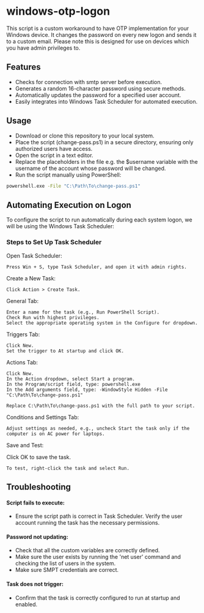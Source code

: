 # windows-otp-logon
This script is a custom workaround to have OTP implementation for your Windows device. It changes the password on every new logon and sends it to a custom email. Please note this is designed for use on devices which you have admin privileges to.

## Features

- Checks for connection with smtp server before execution.
- Generates a random 16-character password using secure methods.
- Automatically updates the password for a specified user account.
- Easily integrates into Windows Task Scheduler for automated execution.


## Usage
- Download or clone this repository to your local system.
- Place the script (change-pass.ps1) in a secure directory, ensuring only authorized users have access.
- Open the script in a text editor.
- Replace the placeholders in the file e.g. the $username variable with the username of the account whose password will be changed.
- Run the script manually using PowerShell:

```bash
powershell.exe -File "C:\Path\To\change-pass.ps1"
```
    
## Automating Execution on Logon

To configure the script to run automatically during each system logon, we will be using the Windows Task Scheduler:


### Steps to Set Up Task Scheduler
Open Task Scheduler:
    
    Press Win + S, type Task Scheduler, and open it with admin rights.

Create a New Task:

    Click Action > Create Task.

General Tab:

    Enter a name for the task (e.g., Run PowerShell Script).
    Check Run with highest privileges.
    Select the appropriate operating system in the Configure for dropdown.

Triggers Tab:

    Click New.
    Set the trigger to At startup and click OK.

Actions Tab:

    Click New.
    In the Action dropdown, select Start a program.
    In the Program/script field, type: powershell.exe
    In the Add arguments field, type: -WindowStyle Hidden -File "C:\Path\To\change-pass.ps1"
    
    Replace C:\Path\To\change-pass.ps1 with the full path to your script.

Conditions and Settings Tab:

    Adjust settings as needed, e.g., uncheck Start the task only if the computer is on AC power for laptops.

Save and Test:

Click OK to save the task.

    To test, right-click the task and select Run.
## Troubleshooting
#### Script fails to execute: 
- Ensure the script path is correct in Task Scheduler. Verify the user account running the task has the necessary permissions.

#### Password not updating:

- Check that all the custom variables are correctly defined. 
- Make sure the user exists by running the 'net user' command and checking the list of users in the system.
- Make sure SMPT credentials are correct.

#### Task does not trigger:

- Confirm that the task is correctly configured to run at startup and enabled.
